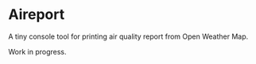 # Aireport

A tiny console tool for printing air quality report from Open Weather Map.

Work in progress.
